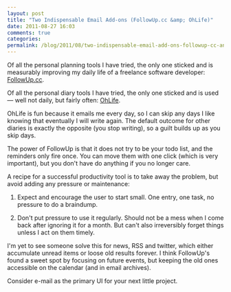 ```yaml
---
layout: post
title: "Two Indispensable Email Add-ons (FollowUp.cc &amp; OhLife)"
date: 2011-08-27 16:03
comments: true
categories:
permalink: /blog/2011/08/two-indispensable-email-add-ons-followup-cc-and-ohlife
---
```


Of all the personal planning tools I have tried, the only one sticked and is measurably improving my daily life of a freelance software developer: [FollowUp.cc](http://www.followup.cc/faq.php).

Of all the personal diary tools I have tried, the only one sticked and is used — well not daily, but fairly often: [OhLife](https://ohlife.com/).

OhLife is fun because it emails me every day, so I can skip any days I like knowing that eventually I will write again. The default outcome for other diaries is exactly the opposite (you stop writing), so a guilt builds up as you skip days.

The power of FollowUp is that it does not try to be your todo list, and the reminders only fire once. You can move them with one click (which is very important), but you don't have do anything if you no longer care.

A recipe for a successful productivity tool is to take away the problem, but avoid adding any pressure or maintenance:

1. Expect and encourage the user to start small. One entry, one task, no pressure to do a braindump.

2. Don't put pressure to use it regularly. Should not be a mess when I come back after ignoring it for a month. But can't also irreversibly forget things unless I act on them timely.

I'm yet to see someone solve this for news, RSS and twitter, which either accumulate unread items or loose old results forever. I think FollowUp's found a sweet spot by focusing on future events, but keeping the old ones accessible on the calendar (and in email archives).

Consider e-mail as the primary UI for your next little project.
